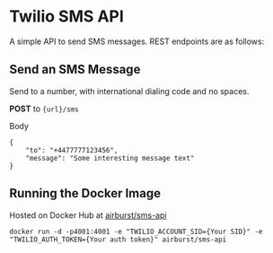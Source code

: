 Twilio SMS API
==================================

A simple API to send SMS messages.  REST endpoints are as follows:

## Send an SMS Message

Send to a number, with international dialing code and no spaces.

**POST** to `{url}/sms`

Body
```
{
    "to": "+4477777123456",
    "message": "Some interesting message text"
}
```

## Running the Docker Image 

Hosted on Docker Hub at [airburst/sms-api](https://hub.docker.com/r/airburst/sms-api/)

```
docker run -d -p4001:4001 -e "TWILIO_ACCOUNT_SID={Your SID}" -e "TWILIO_AUTH_TOKEN={Your auth token}" airburst/sms-api
```

